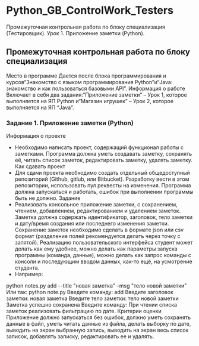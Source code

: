 # Python_GB_ControlWork_Testers
Промежуточная контрольная работа по блоку специализация (Тестировщик). Урок 1. Приложение заметки (Python).

## Промежуточная контрольная работа по блоку специализация
 Место в программе
 Дается после блока программирования и курсов“Знакомство с языком программирования Python”и“Java: знакомство и как пользоваться базовыми API”. Информация о работе
 Включает в себя два задания:“Приложение заметки” – Урок 1, которое выполняется на ЯП Python и“Магазин игрушек” – Урок 2, которое выполняется на ЯП “Java”. 
 ### Задание 1. Приложение заметки (Python)
 Информация о проекте
 - Необходимо написать проект, содержащий функционал работы с заметками. Программа должна уметь создавать заметку, сохранять её, читать список заметок, редактировать заметку, удалять заметку. Как сдавать проект
 - Для сдачи проекта необходимо создать отдельный общедоступный репозиторий (Github, gitlub, или Bitbucket). Разработку вести в этом репозитории, использовать пул реквесты на изменения. Программа должна запускаться и работать, ошибок при выполнении программы быть не должно. Задание
 - Реализовать консольное приложение заметки, с сохранением, чтением, добавлением, редактированием и удалением заметок. Заметка должна содержать идентификатор, заголовок, тело заметки и дату/время создания или последнего изменения заметки. Сохранение заметок необходимо сделать в формате json или csv формат (разделение полей рекомендуется делать через точку с запятой). Реализацию пользовательского интерфейса студент может делать как ему удобнее, можно делать как параметры запуска программы (команда, данные), можно делать как запрос команды с консоли и последующим вводом данных, как-то ещё, на усмотрение студента.
 - Например:
 
python notes.py add --title "новая заметка" –msg "тело новой заметки"
 Или так:
 python note.py
 Введите команду: add
 Введите заголовок заметки: новая заметка
 Введите тело заметки: тело новой заметки
 Заметка успешно сохранена
 Введите команду:
 При чтении списка заметок реализовать фильтрацию по дате. Критерии оценки
 Приложение должно запускаться без ошибок, должно уметь сохранять данные в файл, уметь читать данные из файла, делать выборку по дате, выводить на экран выбранную запись, выводить на экран весь список записок, добавлять записку, редактировать ее и удалять.
